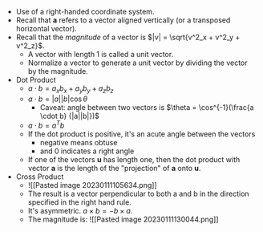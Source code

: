 - Use of a right-handed coordinate system.
- Recall that **a** refers to a vector aligned vertically (or a transposed horizontal vector).
- Recall that the *magnitude* of a vector is $|v| = \sqrt{v^2_x + v^2_y + v^2_z}$.
	- A vector with length 1 is called a unit vector.
	- Normalize a vector to generate a unit vector by dividing the vector by the magnitude.
- Dot Product
	- $a \cdot b = a_xb_x + a_yb_y + a_zb_z$ 
	- $a \cdot b = |a||b|\cos{\theta}$ 
		- Caveat: angle between two vectors is $\theta = \cos^{-1}(\frac{a \cdot b} {|a||b|})$ 
	- $a \cdot b = a^Tb$
	- If the dot product is positive, it's an acute angle between the vectors
		- negative means obtuse
		- and 0 indicates a right angle
	- If one of the vectors **u** has length one, then the dot product with vector **a** is the length of the "projection" of **a** onto **u**.
- Cross Product
	- ![[Pasted image 20230111105634.png]]
	- The result is a vector perpendicular to both a and b in the direction specified in the right hand rule.
	- It's asymmetric.  $a \times b = -b \times a$.
	- The magnitude is: ![[Pasted image 20230111130044.png]]